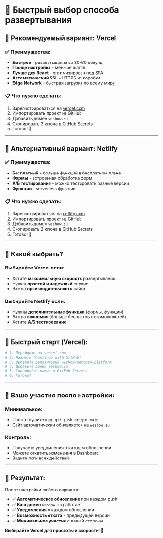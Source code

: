# 🚀 Быстрый выбор способа развертывания

## 🎯 **Рекомендуемый вариант: Vercel**

### ✅ **Преимущества:**
- **Быстрее** - развертывание за 30-60 секунд
- **Проще настройка** - меньше шагов
- **Лучше для React** - оптимизирован под SPA
- **Автоматический SSL** - HTTPS из коробки
- **Edge Network** - быстрая загрузка по всему миру

### 📋 **Что нужно сделать:**
1. Зарегистрироваться на [vercel.com](https://vercel.com)
2. Импортировать проект из GitHub
3. Добавить домен `weshow.su`
4. Скопировать 3 ключа в GitHub Secrets
5. Готово! 🎉

---

## 🔄 **Альтернативный вариант: Netlify**

### ✅ **Преимущества:**
- **Бесплатный** - больше функций в бесплатном плане
- **Формы** - встроенная обработка форм
- **А/Б тестирование** - можно тестировать разные версии
- **Функции** - serverless функции

### 📋 **Что нужно сделать:**
1. Зарегистрироваться на [netlify.com](https://netlify.com)
2. Импортировать проект из GitHub
3. Добавить домен `weshow.su`
4. Скопировать 2 ключа в GitHub Secrets
5. Готово! 🎉

---

## 🎲 **Какой выбрать?**

### **Выбирайте Vercel если:**
- Хотите **максимальную скорость** развертывания
- Нужен **простой и надежный** сервис
- Важна **производительность** сайта

### **Выбирайте Netlify если:**
- Нужны **дополнительные функции** (формы, функции)
- Важна **экономия** (больше бесплатных возможностей)
- Хотите **А/Б тестирование**

---

## 🚀 **Быстрый старт (Vercel):**

```bash
# 1. Перейдите на vercel.com
# 2. Нажмите "Continue with GitHub"
# 3. Выберите репозиторий weshow-nextgen-platform
# 4. Добавьте домен weshow.su
# 5. Скопируйте ключи в GitHub Secrets
# 6. Готово!
```

---

## 📱 **Ваше участие после настройки:**

### **Минимальное:**
- Просто пушите код: `git push origin main`
- Сайт автоматически обновляется на `weshow.su`

### **Контроль:**
- Получаете уведомления о каждом обновлении
- Можете откатить изменения в Dashboard
- Видите логи всех действий

---

## 🎉 **Результат:**

После настройки любого варианта:
- ✅ **Автоматическое обновление** при каждом push
- ✅ **Ваш домен** `weshow.su` работает
- ✅ **Уведомления** о каждом обновлении
- ✅ **Возможность отката** к предыдущей версии
- ✅ **Минимальное участие** с вашей стороны

**Выбирайте Vercel для простоты и скорости! 🚀**
